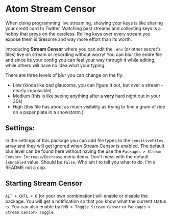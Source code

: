 # Atom Stream Censor

When doing programming live streaming, showing your keys is like sharing your credit card to Twitter. Watching past streams and collecting keys is a hobby that preys on the careless. Rolling keys over every stream you expose them is tiresome and way more effort than its worth.

Introducing **Stream Censor** where you can edit the `.env` (or other secret's files) live on stream or recording without worry! You can blur the entire file and since its your config you can feel your way through it while editing, while others will have no idea what your typing.

There are three levels of blur you can change on the fly:
- Low (kinda like bad glaucoma, you can figure it out, but over a stream - nearly impossible)
- Medium (this is like seeing anything after a **very** hard night out in your 30s)
- High (this file has about as much visibility as trying to find a grain of rice on a paper plate in a snowstorm.)

## Settings:
In the settings of this package you can add file types to the `sensitiveFiles` array and they will get ignored when Stream Censor is enabled.
The default blur level can be found here without having the use the `Packages > Stream Censor> Increase/Decrease` menu items.
Don't mess with the default `isEnabled` value. Should be `false`. Who am I to tell you what to do. I'm a README not a cop.

## Starting Stream Censor
`ALT + CRTL + O` (or your own combination) will enable or disable the package. You will get a notification so that you know what the current status is.
You can also enable by `RMB > Toggle Stream Censor` or `Packages > Stream Censor> Toggle`.
